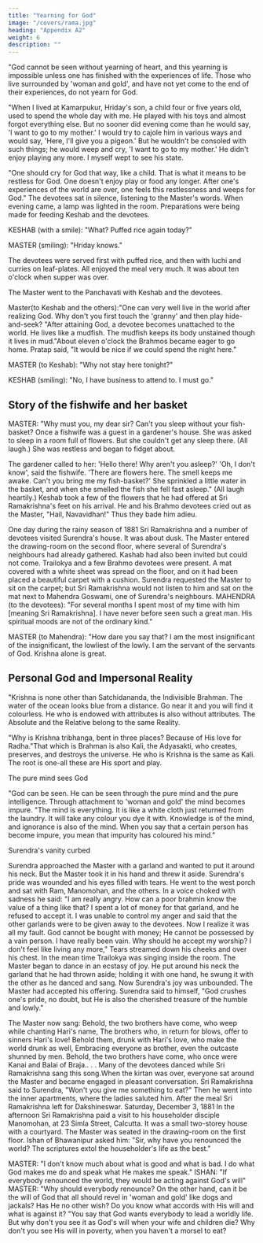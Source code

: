 ```yaml
---
title: "Yearning for God"
image: "/covers/rama.jpg"
heading: "Appendix A2"
weight: 6
description: ""
---
```



"God cannot be seen without yearning of heart, and this yearning is impossible unless
one has finished with the experiences of life. Those who live surrounded by 'woman and
gold', and have not yet come to the end of their experiences, do not yearn for God.

"When I lived at Kamarpukur, Hriday's son, a child four or five years old, used to spend the whole day with me. He played with his toys and almost forgot everything else. But no sooner did evening come than he would say, 'I want to go to my mother.' I would try to cajole him in various ways and would say, 'Here, I'll give you a pigeon.' But he
wouldn't be consoled with such things; he would weep and cry, 'I want to go to my
mother.' He didn't enjoy playing any more. I myself wept to see his state.

"One should cry for God that way, like a child. That is what it means to be restless for God. One doesn't enjoy play or food any longer. After one's experiences of the world are over, one feels this restlessness and weeps for God."
The devotees sat in silence, listening to the Master's words. When evening came, a lamp
was lighted in the room. Preparations were being made for feeding Keshab and the
devotees.

KESHAB (with a smile): "What? Puffed rice again today?"

MASTER (smiling): "Hriday knows."

The devotees were served first with puffed rice, and then with luchi and curries on leaf-plates. All enjoyed the meal very much. It was about ten o'clock when supper was over.

The Master went to the Panchavati with Keshab and the devotees.

Master(to Keshab and the others):"One can very well live in the world after realizing
God. Why don't you first touch the 'granny' and then play hide-and-seek?
"After attaining God, a devotee becomes unattached to the world. He lives like a
mudfish. The mudfish keeps its body unstained though it lives in mud."About eleven o'clock the Brahmos became eager to go home. Pratap said, "It would be
nice if we could spend the night here."

MASTER (to Keshab): "Why not stay here tonight?"

KESHAB (smiling): "No, I have business to attend to. I must go."


## Story of the fishwife and her basket

MASTER: "Why must you, my dear sir? Can't you sleep without your fish-basket? Once a fishwife was a guest in a gardener's house. She was asked to sleep in a room full of flowers. But she couldn't get any sleep there. (All laugh.) She was restless and began to fidget about.

The gardener called to her: 'Hello there! Why aren't you asleep?' 'Oh, I don't know', said the fishwife. 'There are flowers here. The smell keeps me awake. Can't you bring me my fish-basket?' She sprinkled a little water in the basket, and when she
smelled the fish she fell fast asleep." (All laugh heartily.)
Keshab took a few of the flowers that he had offered at Sri Ramakrishna's feet on his
arrival. He and his Brahmo devotees cried out as the Master, "Hail, Navavidhan!" Thus
they bade him adieu.

One day during the rainy season of 1881 Sri Ramakrishna and a number of devotees
visited Surendra's house. It was about dusk.
The Master entered the drawing-room on the second floor, where several of Surendra's
neighbours had already gathered. Kashab had also been invited but could not come.
Trailokya and a few Brahmo devotees were present. A mat covered with a white sheet
was spread on the floor, and on it had been placed a beautiful carpet with a cushion.
Surendra requested the Master to sit on the carpet; but Sri Ramakrishna would not listen
to him and sat on the mat next to Mahendra Goswami, one of Surendra's neighbours.
MAHENDRA (to the devotees): "For several months I spent most of my time with him
[meaning Sri Ramakrishna]. I have never before seen such a great man. His spiritual
moods are not of the ordinary kind."

MASTER (to Mahendra): "How dare you say that? I am the most insignificant of the
insignificant, the lowliest of the lowly. I am the servant of the servants of God. Krishna
alone is great.

## Personal God and Impersonal Reality

"Krishna is none other than Satchidananda, the Indivisible Brahman. The water of the
ocean looks blue from a distance. Go near it and you will find it colourless. He who is
endowed with attributes is also without attributes. The Absolute and the Relative belong
to the same Reality.

"Why is Krishna tribhanga, bent in three places? Because of His love for Radha."That which is Brahman is also Kali, the Adyasakti, who creates, preserves, and destroys
the universe. He who is Krishna is the same as Kali. The root is one-all these are His
sport and play.

The pure mind sees God

"God can be seen. He can be seen through the pure mind and the pure intelligence.
Through attachment to 'woman and gold' the mind becomes impure.
"The mind is everything. It is like a white cloth just returned from the laundry. It will
take any colour you dye it with. Knowledge is of the mind, and ignorance is also of the
mind. When you say that a certain person has become impure, you mean that impurity
has coloured his mind."

Surendra's vanity curbed

Surendra approached the Master with a garland and wanted to put it around his neck.
But the Master took it in his hand and threw it aside. Surendra's pride was wounded and
his eyes filled with tears. He went to the west porch and sat with Ram, Manomohan, and
the others. In a voice choked with sadness he said: "I am really angry. How can a poor
brahmin know the value of a thing like that? I spent a lot of money for that garland, and
he refused to accept it. I was unable to control my anger and said that the other
garlands were to be given away to the devotees. Now I realize it was all my fault. God
cannot be bought with money; He cannot be possessed by a vain person. I have really
been vain. Why should he accept my worship? I don't feel like living any more," Tears
streamed down his cheeks and over his chest.
In the mean time Trailokya was singing inside the room. The Master began to dance in
an ecstasy of joy. He put around his neck the garland that he had thrown aside; holding
it with one hand, he swung it with the other as he danced and sang. Now Surendra's joy
was unbounded. The Master had accepted his offering. Surendra said to himself, "God
crushes one's pride, no doubt, but He is also the cherished treasure of the humble and
lowly."

The Master now sang:
Behold, the two brothers have come, who weep while chanting
Hari's name,
The brothers who, in return for blows, offer to sinners Hari's
love!
Behold them, drunk with Hari's love, who make the world
drunk as well,
Embracing everyone as brother, even the outcaste shunned by
men.
Behold, the two brothers have come, who once were Kanai and
Balai of Braja.. . .
Many of the devotees danced while Sri Ramakrishna sang this song.When the kirtan was over, everyone sat around the Master and became engaged in
pleasant conversation. Sri Ramakrishna said to Surendra, "Won't you give me something
to eat?" Then he went into the inner apartments, where the ladies saluted him. After the
meal Sri Ramakrishna left for Dakshineswar.
Saturday, December 3, 1881
In the afternoon Sri Ramakrishna paid a visit to his householder disciple Manomohan, at
23 Simla Street, Calcutta. It was a small two-storey house with a courtyard. The Master
was seated in the drawing-room on the first floor. Ishan of Bhawanipur asked him: "Sir,
why have you renounced the world? The scriptures extol the householder's life as the
best."

MASTER: "I don't know much about what is good and what is bad. I do what God makes
me do and speak what He makes me speak."
ISHAN: "If everybody renounced the world, they would be acting against God's will"
MASTER: "Why should everybody renounce? On the other hand, can it be the will of God
that all should revel in 'woman and gold' like dogs and jackals? Has He no other wish?
Do you know what accords with His will and what is against it?
"You say that God wants everybody to lead a worldly life. But why don't you see it as
God's will when your wife and children die? Why don't you see His will in poverty, when
you haven't a morsel to eat?
